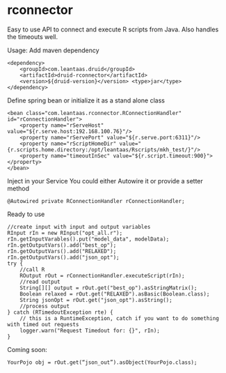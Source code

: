 # rconnector
Easy to use API to connect and execute R scripts from Java. Also handles the timeouts well.

Usage: Add maven dependency

    <dependency>
        <groupId>com.leantaas.druid</groupId>
        <artifactId>druid-rconnector</artifactId>
        <version>${druid-version}</version> <type>jar</type>
    </dependency>

Define spring bean or initialize it as a stand alone class

    <bean class="com.leantaas.rconnector.RConnectionHandler" id="rConnectionHandler"> 
        <property name="rServeHost" value="${r.serve.host:192.168.100.76}"/>
        <property name="rServePort" value="${r.serve.port:6311}"/> 
        <property name="rScriptHomeDir" value="{r.scripts.home.directory:/opt/leantaas/Rscripts/mkh_test/}"/>
        <property name="timeoutInSec" value="${r.script.timeout:900}"></property>
    </bean>

Inject in your Service You could either Autowire it or provide a setter method

    @Autowired private RConnectionHandler rConnectionHandler;

Ready to use

    //create input with input and output variables 
    RInput rIn = new RInput("opt_all.r"); 
    rIn.getInputVarables().put("model_data", modelData); 
    rIn.getOutputVars().add("best_op"); 
    rIn.getOutputVars().add("RELAXED"); 
    rIn.getOutputVars().add("json_opt"); 
    try {
        //call R       
        ROutput rOut = rConnectionHandler.executeScript(rIn);
        //read output       
        String[][] output = rOut.get("best_op").asStringMatrix();
        Boolean relaxed = rOut.get("RELAXED").asBasic(Boolean.class);
        String jsonOpt = rOut.get("json_opt").asString();
        //process output 
    } catch (RTimedoutException rte) {
        // this is a RuntimeException, catch if you want to do something with timed out requests
        logger.warn("Request Timedout for: {}", rIn);
    }

Coming soon:

    YourPojo obj = rOut.get(“json_out”).asObject(YourPojo.class);
